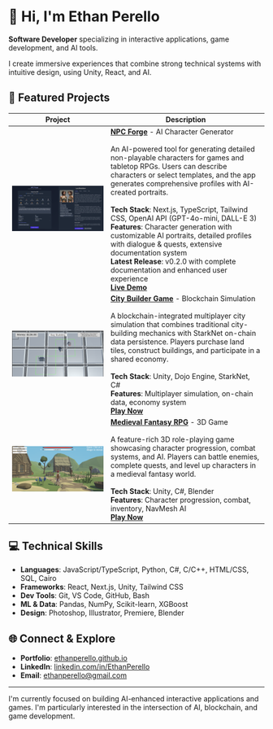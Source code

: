 # 👋 Hi, I'm Ethan Perello
**Software Developer** specializing in interactive applications, game development, and AI tools.

I create immersive experiences that combine strong technical systems with intuitive design, using Unity, React, and AI.

## 🚀 Featured Projects
| Project | Description |
|---------|-------------|
| <img width="1000" src="images/npc-forge.png"> | **[NPC Forge](https://github.com/EthanPerello/npc-forge)** - AI Character Generator<br><br>An AI-powered tool for generating detailed non-playable characters for games and tabletop RPGs. Users can describe characters or select templates, and the app generates comprehensive profiles with AI-created portraits.<br><br>**Tech Stack**: Next.js, TypeScript, Tailwind CSS, OpenAI API (GPT-4o-mini, DALL-E 3)<br>**Features**: Character generation with customizable AI portraits, detailed profiles with dialogue & quests, extensive documentation system<br>**Latest Release**: v0.2.0 with complete documentation and enhanced user experience<br>**[Live Demo](https://npc-forge-ethan-perellos-projects.vercel.app)** |
| <img width="1000" src="images/City_Builder_Game.png"> | **[City Builder Game](https://github.com/EthanPerello/DojoCityBuilder)** - Blockchain Simulation<br><br>A blockchain-integrated multiplayer city simulation that combines traditional city-building mechanics with StarkNet on-chain data persistence. Players purchase land tiles, construct buildings, and participate in a shared economy.<br><br>**Tech Stack**: Unity, Dojo Engine, StarkNet, C#<br>**Features**: Multiplayer simulation, on-chain data, economy system<br>**[Play Now](https://ethanperello.github.io/DojoCityBuilder/)** |
| <img width="1000" src="images/Midieval_Fantasy_RPG.png"> | **[Medieval Fantasy RPG](https://github.com/EthanPerello/MedievalFantasyRPG)** - 3D Game<br><br>A feature-rich 3D role-playing game showcasing character progression, combat systems, and AI. Players can battle enemies, complete quests, and level up characters in a medieval fantasy world.<br><br>**Tech Stack**: Unity, C#, Blender<br>**Features**: Character progression, combat, inventory, NavMesh AI<br>**[Play Now](https://ethanperello.github.io/MedievalFantasyRPG/)** |

## 💻 Technical Skills
- **Languages**: JavaScript/TypeScript, Python, C#, C/C++, HTML/CSS, SQL, Cairo
- **Frameworks**: React, Next.js, Unity, Tailwind CSS
- **Dev Tools**: Git, VS Code, GitHub, Bash
- **ML & Data**: Pandas, NumPy, Scikit-learn, XGBoost
- **Design**: Photoshop, Illustrator, Premiere, Blender

## 🌐 Connect & Explore
- **Portfolio**: [ethanperello.github.io](https://ethanperello.github.io)
- **LinkedIn**: [linkedin.com/in/EthanPerello](http://linkedin.com/in/EthanPerello)
- **Email**: ethanperello@gmail.com

---
I'm currently focused on building AI-enhanced interactive applications and games. I'm particularly interested in the intersection of AI, blockchain, and game development.
